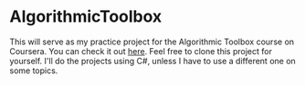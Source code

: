 # AlgorithmicToolbox
This will serve as my practice project for the Algorithmic Toolbox course on Coursera. You can check it out <a href="https://www.coursera.org/learn/algorithmic-toolbox" target="_blank">here</a>.
Feel free to clone this project for yourself. I'll do the projects using C#, unless I have to use a different one on some topics.